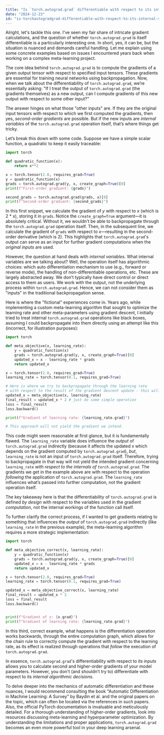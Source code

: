 ```yaml
---
title: "Is `torch.autograd.grad` differentiable with respect to its internal variables?"
date: "2024-12-23"
id: "is-torchautogradgrad-differentiable-with-respect-to-its-internal-variables"
---
```


Alright, let's tackle this one. I've seen my fair share of intricate gradient calculations, and the question of whether `torch.autograd.grad` is itself differentiable is a particularly interesting one. In short, yes, it can be, but the situation is nuanced and demands careful handling. Let me explain using some concrete examples based on issues I encountered years back when working on a complex meta-learning project.

The core idea behind `torch.autograd.grad` is to compute the gradients of a given output tensor with respect to specified input tensors. These gradients are essential for training neural networks using backpropagation. Now, when we talk about the differentiability of `torch.autograd.grad`, we’re essentially asking: "If I treat the output of `torch.autograd.grad` (the gradients themselves) as a new output, can I compute gradients of this new output with respect to some other input?"

The answer hinges on what those "other inputs" are. If they are the original input tensors with respect to which we first computed the gradients, then yes, *second-order gradients* are possible. But if the new inputs are *internal variables* of the `torch.autograd.grad` operation itself, that’s where things get tricky.

Let’s break this down with some code. Suppose we have a simple scalar function, a quadratic to keep it easily traceable:

```python
import torch

def quadratic_function(x):
    return x**2

x = torch.tensor(2.0, requires_grad=True)
y = quadratic_function(x)
grads = torch.autograd.grad(y, x, create_graph=True)[0]
print(f"First-order gradient: {grads}")

second_grads = torch.autograd.grad(grads, x)[0]
print(f"Second-order gradient: {second_grads}")
```

In this first snippet, we calculate the gradient of *y* with respect to *x* (which is 2 * x), storing it in `grads`. Notice the `create_graph=True` argument—it is absolutely critical. Without it, we wouldn't be able to backpropagate through the `torch.autograd.grad` operation itself. Then, in the subsequent line, we calculate the gradient of `grads` with respect to *x*—resulting in the second-order derivative (which is 2). This highlights that `torch.autograd.grad`'s output can serve as an input for further gradient computations when the *original inputs* are used.

However, the question at hand deals with *internal variables*. What internal variables are we talking about? Well, the operation itself has algorithmic choices: which auto differentiation mechanism to use (e.g., forward or reverse mode), the handling of non-differentiable operations, etc. These are largely abstracted away. We don’t typically have direct control or direct access to them as users. We work with the output, not the underlying process within `torch.autograd.grad`. Hence, we can not consider them as "inputs" in the traditional backpropagation sense.

Here is where the "fictional" experiences come in. Years ago, while implementing a custom meta-learning algorithm that sought to optimize the learning rate and other meta-parameters using gradient descent, I initially tried to treat internal `torch.autograd.grad` operations like black boxes, assuming I could backpropagate into them directly using an attempt like this (incorrect, for illustration purposes):

```python
import torch

def meta_objective(x, learning_rate):
    y = quadratic_function(x)
    grads = torch.autograd.grad(y, x, create_graph=True)[0]
    updated_x = x - learning_rate * grads
    return updated_x

x = torch.tensor(2.0, requires_grad=True)
learning_rate = torch.tensor(0.1, requires_grad=True)

# Here is where we try to backpropagate through the learning rate
# with respect to the result of the gradient descent update - this will not work
updated_x = meta_objective(x, learning_rate)
final_result = updated_x * 2 # just do some simple operation
loss = final_result
loss.backward()

print(f"Gradient of learning rate: {learning_rate.grad}")

# This approach will not yield the gradient we intend.
```

This code might seem reasonable at first glance, but it is fundamentally flawed. The `learning_rate` variable does influence the *output* of `torch.autograd.grad` indirectly (because it affects the updated x which depends on the gradient computed by `torch.autograd.grad`), *but*, `learning_rate` is not an input of `torch.autograd.grad` itself. Therefore, trying to backpropagate in that way will not yield the intended gradient concerning `learning_rate` *with respect to the internals of `torch.autograd.grad`*. The gradients we get in the example above are with respect to the operation *following* the application of `torch.autograd.grad`. The `learning_rate` influences what’s passed into further computation, not the gradient operation itself.

The key takeaway here is that the differentiability of `torch.autograd.grad` is defined *by design* with respect to the variables used in the gradient *computation*, not the internal workings of the function call itself.

To further clarify the correct process, if I wanted to get gradients relating to something that influences the *output* of `torch.autograd.grad` indirectly (like `learning_rate` in the previous example), the meta-learning algorithm requires a more strategic implementation:

```python
import torch

def meta_objective_correct(x, learning_rate):
    y = quadratic_function(x)
    grads = torch.autograd.grad(y, x, create_graph=True)[0]
    updated_x = x - learning_rate * grads
    return updated_x

x = torch.tensor(2.0, requires_grad=True)
learning_rate = torch.tensor(0.1, requires_grad=True)

updated_x = meta_objective_correct(x, learning_rate)
final_result = updated_x * 2
loss = final_result
loss.backward()


print(f"Gradient of x: {x.grad}")
print(f"Gradient of learning rate: {learning_rate.grad}")
```

In this third, correct example, what happens is the differentiation operation works backwards, through the entire computation graph, which allows for the chain rule to correctly compute the gradient with respect to the learning rate, as its effect is realized through operations that *follow* the execution of `torch.autograd.grad`.

In essence, `torch.autograd.grad`'s differentiability with respect to *its inputs* allows you to calculate second and higher-order gradients of your model parameters. However, you don't (and shouldn’t try to) differentiate with respect to its *internal algorithmic decisions*.

To delve deeper into the mechanics of automatic differentiation and these nuances, I would recommend consulting the book "Automatic Differentiation in Machine Learning: A Survey" by Baydin et al. and the original papers on the topic, which can often be located via the references in such papers. Also, the official PyTorch documentation is invaluable and meticulously detailed. For a thorough understanding of higher-order gradients, look into resources discussing meta-learning and hyperparameter optimization. By understanding the limitations and proper applications, `torch.autograd.grad` becomes an even more powerful tool in your deep learning arsenal.
